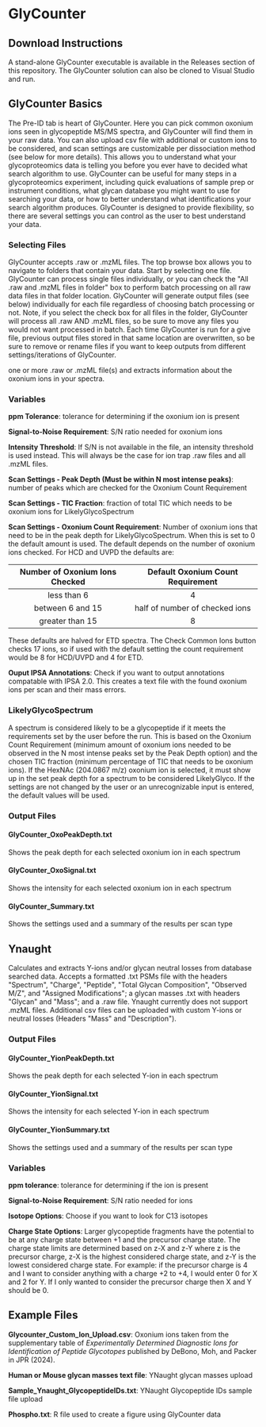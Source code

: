 # GlyCounter
## Download Instructions
A stand-alone GlyCounter executable is available in the Releases section of this repository. The GlyCounter solution can also be cloned to Visual Studio and run.
## GlyCounter Basics
The Pre-ID tab is heart of GlyCounter. Here you can pick common oxonium ions seen in glycopeptide MS/MS spectra, and GlyCounter will find them in your raw data. You can also upload csv file with additional or custom ions to be considered, and scan settings are customizable per dissociation method (see below for more details).  This allows you to understand what your glycoproteomics data is telling you before you ever have to decided what search algorithm to use. GlyCounter can be useful for many steps in a glycoproteomics experiment, including quick evaluations of sample prep or instrument conditions,  what glycan database you might want to use for searching your data, or how to better understand what identifications your search algorithm produces. GlyCounter is designed to provide flexibility, so there are several settings you can control as the user to best understand your data. 

### Selecting Files
GlyCounter accepts .raw or .mzML files. The top browse box allows you to navigate to folders that contain your data. Start by selecting one file. GlyCounter can process single files individually, or you can check the "All .raw and .mzML files in folder" box to perform batch processing on all raw data files in that folder location. GlyCounter will generate output files (see below) individually for each file regardless of choosing batch processing or not. Note, if you select the check box for all files in the folder, GlyCounter will process all .raw AND .mzML files, so be sure to move any files you would not want processed in batch. Each time GlyCounter is run for a give file, previous output files stored in that same location are overwritten, so be sure to remove or rename files if you want to keep outputs from different settings/iterations of GlyCounter.

one or more .raw or .mzML file(s) and extracts information about the oxonium ions in your spectra. 
### Variables
**ppm Tolerance**: tolerance for determining if the oxonium ion is present

**Signal-to-Noise Requirement**: S/N ratio needed for oxonium ions

**Intensity Threshold**: If S/N is not available in the file, an intensity threshold is used instead. This will always be the case for ion trap .raw files and all .mzML files.

**Scan Settings - Peak Depth (Must be within N most intense peaks)**: number of peaks which are checked for the Oxonium Count Requirement

**Scan Settings - TIC Fraction**: fraction of total TIC which needs to be oxonium ions for LikelyGlycoSpectrum

**Scan Settings - Oxonium Count Requirement**: Number of oxonium ions that need to be in the peak depth for LikelyGlycoSpectrum. When this is set to 0 the default amount is used. The default depends on the number of oxonium ions checked. For HCD and UVPD the defaults are: 

| Number of Oxonium Ions Checked | Default Oxonium Count Requirement| 
|:------------------------------:|:--------------------------------:|
| less than 6                    | 4                                |
| between 6 and 15               | half of number of checked ions   |
| greater than 15                | 8                                |

These defaults are halved for ETD spectra. The Check Common Ions button checks 17 ions, so if used with the default setting the count requirement would be 8 for HCD/UVPD and 4 for ETD.

**Ouput IPSA Annotations**: Check if you want to output annotations compatable with IPSA 2.0. This creates a text file with the found oxonium ions per scan and their mass errors.

### LikelyGlycoSpectrum
A spectrum is considered likely to be a glycopeptide if it meets the requirements set by the user before the run. This is based on the Oxonium Count Requirement (minimum amount of oxonium ions needed to be observed in the N most intense peaks set by the Peak Depth option) and the chosen TIC fraction (minimum percentage of TIC that needs to be oxonium ions).
If the HexNAc (204.0867 m/z) oxonium ion is selected, it must show up in the set peak depth for a spectrum to be considered LikelyGlyco.
If the settings are not changed by the user or an unrecognizable input is entered, the default values will be used.

### Output Files
#### GlyCounter_OxoPeakDepth.txt
Shows the peak depth for each selected oxonium ion in each spectrum

#### GlyCounter_OxoSignal.txt
Shows the intensity for each selected oxonium ion in each spectrum

#### GlyCounter_Summary.txt
Shows the settings used and a summary of the results per scan type

## Ynaught
Calculates and extracts Y-ions and/or glycan neutral losses from database searched data. Accepts a formatted .txt PSMs file with the headers "Spectrum", "Charge", "Peptide", "Total Glycan Composition", "Observed M/Z", and "Assigned Modifications"; a glycan masses .txt with headers "Glycan" and "Mass"; and a .raw file. Ynaught currently does not support .mzML files. 
Additional csv files can be uploaded with custom Y-ions or neutral losses (Headers "Mass" and "Description").

### Output Files
#### GlyCounter_YionPeakDepth.txt
Shows the peak depth for each selected Y-ion in each spectrum

#### GlyCounter_YionSignal.txt
Shows the intensity for each selected Y-ion in each spectrum

#### GlyCounter_YionSummary.txt
Shows the settings used and a summary of the results per scan type

### Variables
**ppm tolerance**: tolerance for determining if the ion is present

**Signal-to-Noise Requirement**: S/N ratio needed for ions

**Isotope Options**: Choose if you want to look for C13 isotopes

**Charge State Options**: Larger glycopeptide fragments have the potential to be at any charge state between +1 and the precursor charge state. The charge state limits are determined based on z-X and z-Y where z is the precursor charge, z-X is the highest considered charge state, and z-Y is the lowest considered charge state.
For example: if the precursor charge is 4 and I want to consider anything with a charge +2 to +4, I would enter 0 for X and 2 for Y. If I only wanted to consider the precursor charge then X and Y should be 0.

## Example Files
**Glycounter_Custom_Ion_Upload.csv**: Oxonium ions taken from the supplementary table of *Experimentally Determined Diagnostic Ions for Identification of Peptide Glycotopes* published by DeBono, Moh, and Packer in JPR (2024).

**Human or Mouse glycan masses text file**: YNaught glycan masses upload

**Sample_Ynaught_GlycopeptideIDs.txt**: YNaught Glycopeptide IDs sample file upload

**Phospho.txt**: R file used to create a figure using GlyCounter data

